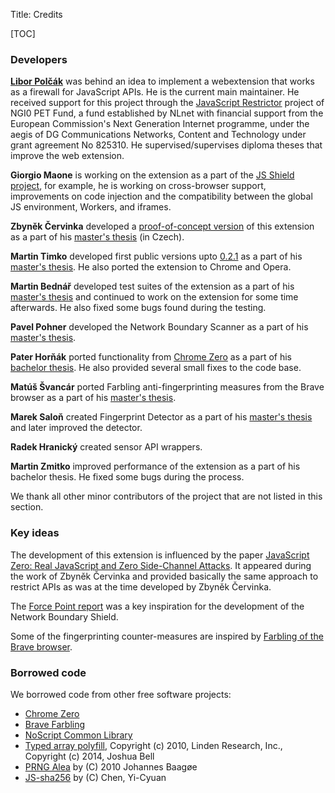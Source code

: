 Title: Credits

[TOC]

### Developers

**[Libor Polčák](https://www.fit.vutbr.cz/~polcak)** was behind an idea to implement a webextension that works as a firewall for JavaScript APIs. He is the current main maintainer. He received support for this project through the <a href="https://nlnet.nl/project/JSRestrictor/">JavaScript Restrictor</a> project of NGI0 PET Fund, a fund established by NLnet with financial support from the European Commission's Next Generation Internet programme, under the aegis of DG Communications Networks, Content and Technology under grant agreement No 825310. He supervised/supervises diploma theses that improve the web extension.

**Giorgio Maone** is working on the extension as a part of the [JS Shield project](https://nlnet.nl/project/JavascriptShield/), for example, he is working on cross-browser support, improvements on code injection and the compatibility between the global JS environment, Workers, and iframes.

**Zbyněk Červinka** developed a [proof-of-concept version](https://github.com/cervinka-zbynek/masters-thesis) of this extension as a part of his [master's thesis](https://www.fit.vut.cz/study/thesis/21274/) (in Czech).

**Martin Timko** developed first public versions upto [0.2.1](https://pagure.io/JShelter/webextension/archive/0.2.1/webextension-0.2.1.zip) as a part of his [master's thesis](https://www.fit.vut.cz/study/thesis/21824/). He also ported the extension to Chrome and Opera.

**Martin Bednář** developed test suites of the extension as a part of his
[master's thesis](https://www.fit.vut.cz/study/thesis/22376/) and continued to work on the extension for some
time afterwards. He also fixed some bugs found during the testing.

**Pavel Pohner** developed the Network Boundary Scanner as a part of his [master's thesis](https://www.fit.vut.cz/study/thesis/22377/).

**Pater Horňák** ported functionality from [Chrome Zero](https://github.com/IAIK/ChromeZero) as a part of his [bachelor thesis](https://www.fit.vut.cz/study/thesis/22374/). He also provided several small fixes to the code base.

**Matúš Švancár** ported Farbling anti-fingerprinting measures from the Brave browser as a part of his [master's thesis](https://www.fit.vut.cz/study/thesis/23310/).

**Marek Saloň** created Fingerprint Detector as a part of his [master's thesis](https://www.fit.vut.cz/study/thesis/23645/) and later improved the detector.

**Radek Hranický** created sensor API wrappers.

**Martin Zmitko** improved performance of the extension as a part of his bachelor thesis. He fixed
some bugs during the process.

We thank all other minor contributors of the project that are not listed in this section.

### Key ideas

The development of this extension is influenced by the paper [JavaScript Zero: Real JavaScript and Zero Side-Channel Attacks](https://graz.pure.elsevier.com/de/publications/javascript-zero-real-javascript-and-zero-side-channel-attacks). It appeared during the work of Zbyněk Červinka and provided basically the same approach to restrict APIs as was at the time developed by Zbyněk Červinka.

The [Force Point report](https://www.forcepoint.com/sites/default/files/resources/files/report-attacking-internal-network-en_0.pdf) was a key inspiration for the development of the Network Boundary Shield.

Some of the fingerprinting counter-measures are inspired by [Farbling of the Brave browser](blogarticles/farbling.md).

### Borrowed code

We borrowed code from other free software projects:

* [Chrome Zero](https://github.com/IAIK/ChromeZero)
* [Brave Farbling](https://github.com/brave/brave-browser/issues/8787)
* [NoScript Common Library](https://github.com/hackademix/nscl/)
* [Typed array polyfill](https://github.com/inexorabletash/polyfill/blob/master/typedarray.js),
	Copyright (c) 2010, Linden Research, Inc., Copyright (c) 2014, Joshua Bell
* [PRNG Alea](https://github.com/nquinlan/better-random-numbers-for-javascript-mirror) by (C) 2010 Johannes Baagøe
* [JS-sha256](https://github.com/emn178/js-sha256) by (C) Chen, Yi-Cyuan
